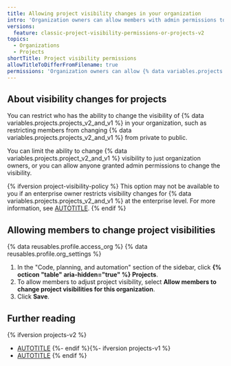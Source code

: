 ```yaml
---
title: Allowing project visibility changes in your organization
intro: 'Organization owners can allow members with admin permissions to adjust the visibility of {% data variables.projects.projects_v2_and_v1 %} in their organization.'
versions:
  feature: classic-project-visibility-permissions-or-projects-v2
topics:
  - Organizations
  - Projects
shortTitle: Project visibility permissions
allowTitleToDifferFromFilename: true
permissions: 'Organization owners can allow {% data variables.projects.project_v2_and_v1 %} visibility changes for an organization.'
---
```


## About visibility changes for projects

You can restrict who has the ability to change the visibility of {% data variables.projects.projects_v2_and_v1 %} in your organization, such as restricting members from changing {% data variables.projects.projects_v2_and_v1 %} from private to public.

You can limit the ability to change {% data variables.projects.project_v2_and_v1 %} visibility to just organization owners, or you can allow anyone granted admin permissions to change the visibility.

{% ifversion project-visibility-policy %}
This option may not be available to you if an enterprise owner restricts visibility changes for {% data variables.projects.projects_v2_and_v1 %} at the enterprise level. For more information, see [AUTOTITLE](/admin/policies/enforcing-policies-for-your-enterprise/enforcing-policies-for-projects-in-your-enterprise).
{% endif %}

## Allowing members to change project visibilities

{% data reusables.profile.access_org %}
{% data reusables.profile.org_settings %}
1. In the "Code, planning, and automation" section of the sidebar, click **{% octicon "table" aria-hidden="true" %} Projects**.
1. To allow members to adjust project visibility, select **Allow members to change project visibilities for this organization**.
1. Click **Save**.

## Further reading

{% ifversion projects-v2 %}
* [AUTOTITLE](/issues/planning-and-tracking-with-projects/managing-your-project/managing-visibility-of-your-projects)
{%- endif %}{%- ifversion projects-v1 %}
* [AUTOTITLE](/issues/organizing-your-work-with-project-boards/managing-project-boards/changing-project-board-visibility)
{% endif %}
